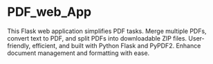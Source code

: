 # PDF_web_App
 This Flask web application simplifies PDF tasks. Merge multiple PDFs, convert text to PDF, and split PDFs into downloadable ZIP files. User-friendly, efficient, and built with Python Flask and PyPDF2. Enhance document management and formatting with ease.
